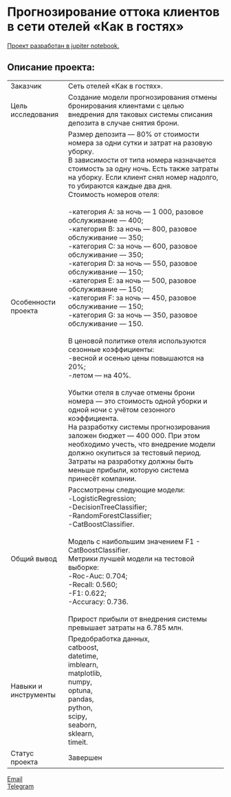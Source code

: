 # Прогнозирование оттока клиентов в сети отелей «Как в гостях»

[Проект разработан в jupiter notebook.](https://github.com/data-analyst-mr/data_science_projects/blob/main/hotel/hotel.ipynb)<br/>

## Описание проекта:
|   |  |
|---------------|-------------------|
|Заказчик | Сеть отелей «Как в гостях».|
|Цель исследования| Создание модели прогнозирования отмены бронирования клиентами с целью внедрения для таковых системы списания депозита в случае снятия брони.|
|Особенности проекта| Размер депозита — 80% от стоимости номера за одни сутки и затрат на разовую уборку.<br/>В зависимости от типа номера назначается стоимость за одну ночь. Есть также затраты на уборку. Если клиент снял номер надолго, то убираются каждые два дня.<br/>Стоимость номеров отеля:<br/><br/>-категория A: за ночь — 1 000, разовое обслуживание — 400;<br/>-категория B: за ночь — 800, разовое обслуживание — 350;<br/>-категория C: за ночь — 600, разовое обслуживание — 350;<br/>-категория D: за ночь — 550, разовое обслуживание — 150;<br/>-категория E: за ночь — 500, разовое обслуживание — 150;<br/>-категория F: за ночь — 450, разовое обслуживание — 150;<br/>-категория G: за ночь — 350, разовое обслуживание — 150.<br/><br/>В ценовой политике отеля используются сезонные коэффициенты:<br/>-весной и осенью цены повышаются на 20%;<br/>-летом — на 40%.<br/><br/>Убытки отеля в случае отмены брони номера — это стоимость одной уборки и одной ночи с учётом сезонного коэффициента.<br/>На разработку системы прогнозирования заложен бюджет — 400 000. При этом необходимо учесть, что внедрение модели должно окупиться за тестовый период. Затраты на разработку должны быть меньше прибыли, которую система принесёт компании.|
|Общий вывод|Рассмотрены следующие модели:<br/>-LogisticRegression;<br/>-DecisionTreeClassifier;<br/>-RandomForestClassifier;<br/>-CatBoostClassifier.<br/><br/>Модель с наибольшим значением F1 - CatBoostClassifier.<br/>Метрики лучшей модели на тестовой выборке:<br/>-Roc-Auc: 0.704;<br/>-Recall: 0.560;<br/>-F1: 0.622;<br/>-Accuracy: 0.736.<br/><br/>Прирост прибыли от внедрения системы превышает затраты на 6.785 млн.|
|Навыки и инструменты|Предобработка данных,<br/>catboost,<br/>datetime,<br/>imblearn,<br/>matplotlib,<br/>numpy,<br/>optuna,<br/>pandas,<br/>python,<br/>scipy,<br/>seaborn,<br/>sklearn,<br/>timeit.|
|Статус проекта| Завершен|


[Email](mailto:mikhail-shestakov-2022@bk.ru)<br/>
[Telegram](https://t.me/mshestakov1)
